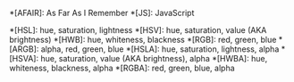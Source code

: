 *[AFAIR]: As Far As I Remember
*[JS]: JavaScript

*[HSL]: hue, saturation, lightness
*[HSV]: hue, saturation, value (AKA brightness)
*[HWB]: hue, whiteness, blackness
*[RGB]: red, green, blue
*[ARGB]: alpha, red, green, blue
*[HSLA]: hue, saturation, lightness, alpha
*[HSVA]: hue, saturation, value (AKA brightness), alpha
*[HWBA]: hue, whiteness, blackness, alpha
*[RGBA]: red, green, blue, alpha
